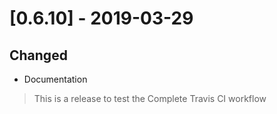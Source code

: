 # [0.6.10] - 2019-03-29

## Changed

- Documentation

> This is a release to test the Complete Travis CI workflow
